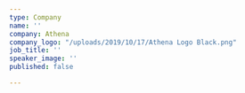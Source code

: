 ```yaml
---
type: Company
name: ''
company: Athena
company_logo: "/uploads/2019/10/17/Athena Logo Black.png"
job_title: ''
speaker_image: ''
published: false

---
```


